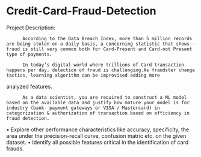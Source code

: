 # Credit-Card-Fraud-Detection

Project Description:

          According to the Data Breach Index, more than 5 million records are being stolen on a daily basis, a concerning statistic that shows - fraud is still very common both for Card-Present and Card-not Present type of payments. 
 
          In today’s digital world where trillions of Card transaction happens per day, detection of fraud is challenging.As fraudster change tactics, learning algorithm can be improvised adding more 
analyzed features.

          As a data scientist, you are required to construct a ML model based on the available data and justify how mature your model is for industry (bank- payment gateways or VISA / Mastercard) in categorization & authorization of transaction based on efficiency in fraud detection. 

• Explore other performance characteristics like accuracy, specificity, the area under the precision-recall curve, confusion matric etc. on the given dataset.
• Identify all possible features critical in the identification of card frauds.
